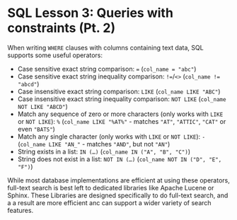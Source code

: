 # SQL Lesson 3: Queries with constraints (Pt. 2)

When writing `WHERE` clauses with columns containing text data, SQL supports some useful operators:

- Case sensitive exact string comparison: `=` (`col_name = "abc"`)
- Case sensitive exact string inequality comparison: `!=`/`<>` (`col_name != "abcd"`)
- Case insensitive exact string comparison: `LIKE` (`col_name LIKE "ABC"`)
- Case insensitive exact string inequality comparison: `NOT LIKE` (`col_name NOT LIKE "ABCD"`)
- Match any sequence of zero or more characters (only works with `LIKE` or `NOT LIKE`): `%` (`col_name LIKE "%AT%"` - matches `"AT"`, `"ATTIC"`, `"CAT"` or even `"BATS"`)
- Match any single character (only works with `LIKE` or `NOT LIKE`): `-` (`col_name LIKE "AN_"` - matches `"AND"`, but not `"AN"`)
- String exists in a list: `IN (…)` (`col_name IN ("A", "B", "C")`)
- String does not exist in a list: `NOT IN (…)` (`col_name NOT IN ("D", "E", "F")`)

While most database implementations are efficient at using these operators, full-text search is best left to dedicated libraries like Apache Lucene or Sphinx. These Libraries are designed specifically to do full-text search, and a a result are more efficient anc can support a wider variety of search features.
